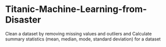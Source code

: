 # Titanic-Machine-Learning-from-Disaster
Clean a dataset by removing missing values and outliers and Calculate summary statistics (mean, median, mode, standard deviation) for a dataset
